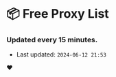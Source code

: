 # :package: Free Proxy List
### Updated every 15 minutes.

- Last updated: `2024-06-12 21:53`

:heart:
